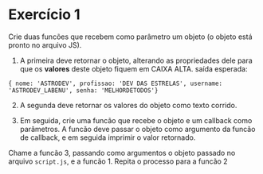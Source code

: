 # Exercício 1

Crie duas funcões que recebem como parâmetro um objeto (o objeto está pronto no arquivo JS).

1. A primeira deve retornar o objeto, alterando as propriedades dele para que os **valores** deste objeto fiquem em CAIXA ALTA.
saída esperada:

`{ nome: 'ASTRODEV', profissao: 'DEV DAS ESTRELAS', username: 'ASTRODEV_LABENU', senha: 'MELHORDETODOS'}`

2. A segunda deve retornar os valores do objeto como texto corrido.

3. Em seguida, crie uma funcão que recebe o objeto e um callback como parâmetros. A funcão deve passar o objeto como argumento da funcão de callback, e em seguida imprimir o valor retornado.

Chame a funcão 3, passando como argumentos o objeto passado no arquivo `script.js`, e a funcão 1.
Repita o processo para a funcão 2

